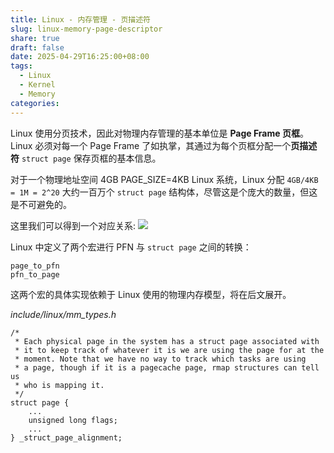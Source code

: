```yaml
---
title: Linux - 内存管理 - 页描述符
slug: linux-memory-page-descriptor
share: true
draft: false
date: 2025-04-29T16:25:00+08:00
tags:
  - Linux
  - Kernel
  - Memory
categories:
---
```


Linux 使用分页技术，因此对物理内存管理的基本单位是 **Page Frame 页框**。Linux 必须对每一个 Page Frame 了如执掌，其通过为每个页框分配一个**页描述符** `struct page` 保存页框的基本信息。

对于一个物理地址空间 4GB PAGE_SIZE=4KB Linux 系统，Linux 分配 `4GB/4KB = 1M = 2^20` 大约一百万个 `struct page` 结构体，尽管这是个庞大的数量，但这是不可避免的。

这里我们可以得到一个对应关系:
![](https://img.jaxwang.top/2025/04/b5b82570c1935e7949d19886729d2a67.png)

Linux 中定义了两个宏进行 PFN 与 `struct page` 之间的转换：
```
page_to_pfn
pfn_to_page
```

这两个宏的具体实现依赖于 Linux 使用的物理内存模型，将在后文展开。

*include/linux/mm_types.h*
```
/*
 * Each physical page in the system has a struct page associated with
 * it to keep track of whatever it is we are using the page for at the
 * moment. Note that we have no way to track which tasks are using
 * a page, though if it is a pagecache page, rmap structures can tell us
 * who is mapping it.
 */
struct page {
    ...
    unsigned long flags;
    ...	
} _struct_page_alignment;
```


